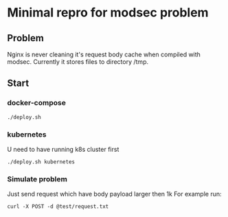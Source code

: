 # Minimal repro for modsec problem

## Problem
Nginx is never cleaning it's request body cache when compiled with modsec. Currently it stores files to directory /tmp.

## Start
### docker-compose
```
./deploy.sh
```

### kubernetes
U need to have running k8s cluster first
```
./deploy.sh kubernetes
```

### Simulate problem
Just send request which have body payload larger then 1k
For example run:
```
curl -X POST -d @test/request.txt
```

